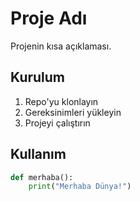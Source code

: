 # Proje Adı

Projenin kısa açıklaması.

## Kurulum

1. Repo'yu klonlayın
2. Gereksinimleri yükleyin
3. Projeyi çalıştırın

## Kullanım

```python
def merhaba():
    print("Merhaba Dünya!")
